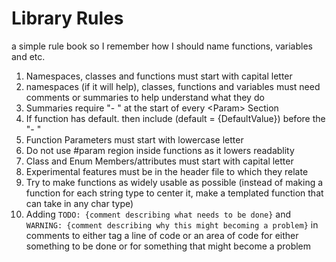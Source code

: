 # Library Rules
a simple rule book so I remember how I should name functions, variables and etc.
1.	Namespaces, classes and functions must start with capital letter
2.	namespaces (if it will help), classes, functions and variables must need comments or summaries to help understand what they do
4.	Summaries require "- " at the start of every \<Param\> Section
5.	If function has default. then include (default = {DefaultValue}) before the "- "
6.	Function Parameters must start with lowercase letter
7.	Do not use #param region inside functions as it lowers readablity
8.	Class and Enum Members/attributes must start with capital letter
9.	Experimental features must be in the header file to which they relate
10.	Try to make functions as widely usable as possible (instead of making a function for each string type to center it, make a templated function that can take in any char type)
11.	Adding `TODO: {comment describing what needs to be done}` and `WARNING: {comment describing why this might becoming a problem}` in comments to either tag a line of code or an area of code for either something to be done or for something that might become a problem
